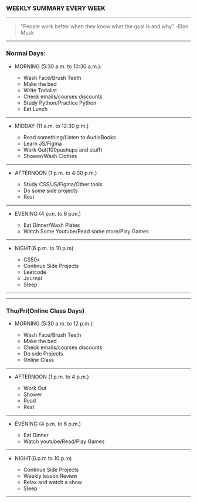 ### WEEKLY SUMMARY EVERY WEEK
---
>"People work better when they know what the goal is and why" -Elon Musk
---
### **Normal Days:**

* MORNING (5:30 a.m. to 10:30 a.m.):

    * Wash Face/Brush Teeth
    * Make the bed
    * Write Todolist
    * Check emails/courses discounts
    * Study Python/Practice Python
    * Eat Lunch
---

* MIDDAY (11 a.m. to 12:30 p.m.)

    * Read something/Listen to AudioBooks
    * Learn JS/Figma
    * Work Out(100pushups and stuff)
    * Shower/Wash Clothes
---

* AFTERNOON (1 p.m. to 4:00 p.m.)

    * Study CSS/JS/Figma/Other tools
    * Do some side projects
    * Rest
---

* EVENING (4 p.m. to 6 p.m.)

    * Eat Dinner/Wash Plates
    * Watch Some Youtube/Read some more/Play Games
---

* NIGHT(6 p.m. to 10.p.m)

    * CS50x
    * Continue Side Projects
    * Leetcode
    * Journal
    * Sleep
---

---

### **Thu/Fri(Online Class Days)**

* MORNING (5:30 a.m. to 12 p.m.):

    * Wash Face/Brush Teeth
    * Make the bed
    * Check emails/courses discounts
    * Do side Projects
    * Online Class
---
* AFTERNOON (1 p.m. to 4 p.m.)

    * Work Out
    * Shower
    * Read
    * Rest
---
* EVENING (4 p.m. to 6 p.m.)

    * Eat Dinner
    * Watch youtube/Read/Play Games
---
* NIGHT(6.p.m to 10.p.m)

    * Continue Side Projects
    * Weekly lesson Review
    * Relax and watch a show
    * Sleep
---
